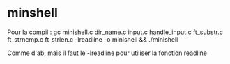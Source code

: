 # minshell

Pour la compil : gc minishell.c dir_name.c input.c handle_input.c ft_substr.c ft_strncmp.c ft_strlen.c -lreadline -o minishell && ./minishell

Comme d'ab, mais il faut le -lreadline pour utiliser la fonction readline
